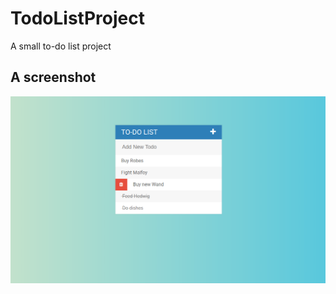 # TodoListProject
A small to-do list project
## A screenshot
![alt text](https://github.com/jason-guanqun/TodoListProject/blob/master/screenshot.png)

